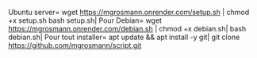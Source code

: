 Ubuntu server= 
wget https://mgrosmann.onrender.com/setup.sh |
chmod +x setup.sh bash setup.sh|
Pour Debian=
wget https://mgrosmann.onrender.com/debian.sh |
chmod +x debian.sh|
bash debian.sh|
Pour tout installer= apt update && apt install -y git|
git clone https://github.com/mgrosmann/script.git
